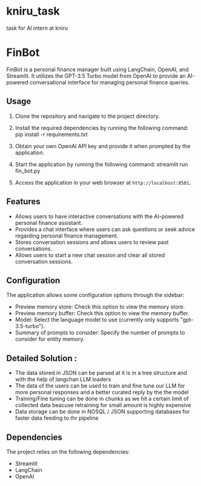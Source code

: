 # kniru_task
task for AI intern at kniru

# FinBot

FinBot is a personal finance manager built using LangChain, OpenAI, and Streamlit. It utilizes the GPT-3.5 Turbo model from OpenAI to provide an AI-powered conversational interface for managing personal finance queries.

## Usage

1. Clone the repository and navigate to the project directory.
2. Install the required dependencies by running the following command: pip install -r requirements.txt

3. Obtain your own OpenAI API key and provide it when prompted by the application.
4. Start the application by running the following command:
streamlit run fin_bot.py

5. Access the application in your web browser at `http://localhost:8501`.

## Features

- Allows users to have interactive conversations with the AI-powered personal finance assistant.
- Provides a chat interface where users can ask questions or seek advice regarding personal finance management.
- Stores conversation sessions and allows users to review past conversations.
- Allows users to start a new chat session and clear all stored conversation sessions.

## Configuration

The application allows some configuration options through the sidebar:

- Preview memory store: Check this option to view the memory store.
- Preview memory buffer: Check this option to view the memory buffer.
- Model: Select the language model to use (currently only supports "gpt-3.5-turbo").
- Summary of prompts to consider: Specify the number of prompts to consider for entity memory.


## Detailed Solution : 
- The data stored in JSON can be parsed at it is in a tree structure and with the help of langchan LLM loaders
- The data of the users can be used to train and fine tune our LLM for more personal responses and a better curated reply by the the model
- Training/Fine tuning can be done in chunks as we hit a certain limit of collected data beacuse retraining for small amount is highly expensive
- Data storage can be done in NOSQL / JSON supporting databases for faster data feeding to thr pipeline

## Dependencies

The project relies on the following dependencies:

- Streamlit
- LangChain
- OpenAI

